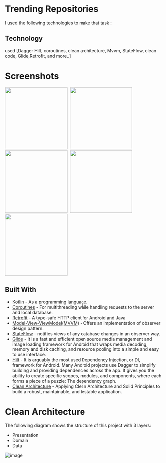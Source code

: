 # Trending Repositories
I used the following technologies to make that task :
## Technology 
used [Dagger Hilt, coroutines, clean architecture, Mvvm, StateFlow, clean code,  Glide,Retrofit, and more..]



# Screenshots
<img src="https://user-images.githubusercontent.com/41570196/147828442-39032731-2825-4dc2-aadb-888bd53fa42e.png" width="200">&nbsp;
<img src="https://user-images.githubusercontent.com/41570196/147828502-44529d58-29fe-40bf-b5c2-2a8e2dce6cfb.png" width="200">&nbsp;
<img src="https://user-images.githubusercontent.com/41570196/147828517-528327f9-7a5d-42f4-b44e-3180e76c8c3d.png" width="200">&nbsp;
<img src="https://user-images.githubusercontent.com/41570196/147828551-594ec924-c05d-4edd-9fd0-5e1196675070.png" width="200">&nbsp;
<img src="https://user-images.githubusercontent.com/41570196/147828565-681a87a3-3146-49d7-be09-885ce04f9e92.png" width="200">&nbsp;


## Built With

* [Kotlin](https://kotlinlang.org) - As a programming language.
* [Coroutines](https://developer.android.com/kotlin/coroutines) - For multithreading while handling requests to the server and local database.
* [Retrofit](https://square.github.io/retrofit/) - A type-safe HTTP client for Android and Java
* [Model-View-ViewModel(MVVM)](https://developer.android.com/topic/architecture) - Offers an implementation of observer design pattern.
* [StateFlow](https://kotlin.github.io/kotlinx.coroutines/kotlinx-coroutines-core/kotlinx.coroutines.flow/-state-flow/) - notifies views of any database changes in an observer way.
* [Glide](https://github.com/bumptech/glide) - It is a fast and efficient open source media management and image loading framework for Android that wraps media decoding, memory and disk caching, and resource pooling into a simple and easy to use interface.
* [Hilt](https://developer.android.com/training/dependency-injection/hilt-android) - It is arguably the most used Dependency Injection, or DI, framework for Android. Many Android projects use Dagger to simplify building and providing dependencies across the app. It gives you the ability to create specific scopes, modules, and components, where each forms a piece of a puzzle: The dependency graph.
* [Clean Architecture](https://www.raywenderlich.com/3595916-clean-architecture-tutorial-for-android-getting-started) - Applying Clean Architecture and Solid Principles to build a robust, maintainable, and testable application.

#  Clean Architecture
The following diagram shows the structure of this project with 3 layers:
- Presentation
- Domain
- Data

![image](https://rubygarage.s3.amazonaws.com/uploads/article_image/file/2060/Artboard_15587.png)

